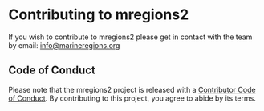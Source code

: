 # Contributing to mregions2

If you wish to contribute to mregions2 please get in contact with the team by email: <info@marineregions.org>

## Code of Conduct

Please note that the mregions2 project is released with a [Contributor Code of Conduct](https://lifewatch.github.io/mregions2/CODE_OF_CONDUCT.html). By contributing to this project, you agree to abide by its terms.
